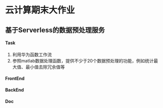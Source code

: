 # 云计算期末大作业

## 基于Serverless的数据预处理服务

#### Task

1. 利用华为函数工作流
2. 参照matlab数据处理函数，提供不少于20个数据预处理的功能，例如统计最大值、最小值去除冗余值等

#### FrontEnd

#### BackEnd

#### Doc